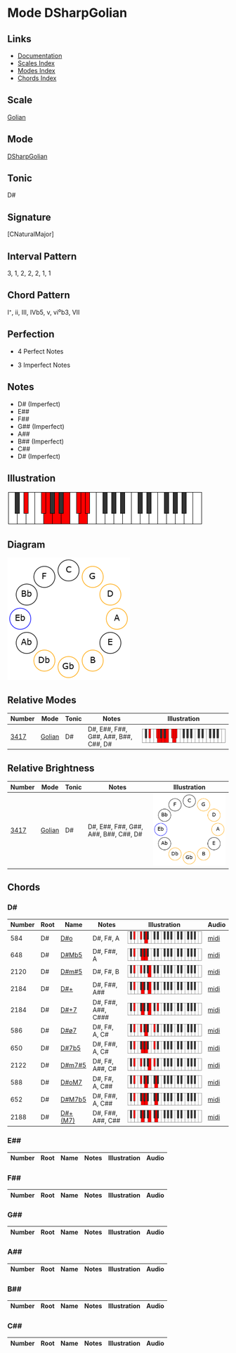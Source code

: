 # Mode DSharpGolian

## Links

- [Documentation](README.md)
- [Scales Index](Scales.md)
- [Modes Index](Modes.md)
- [Chords Index](Chords.md)

## Scale

[Golian](ScaleGolian.md)

## Mode

[DSharpGolian](ModeDSharpGolian.md)

## Tonic

D#

## Signature

[CNaturalMajor]

## Interval Pattern

3, 1, 2, 2, 2, 1, 1

## Chord Pattern

I⁺, ii, III, IVb5, v, vi⁰b3, VII

## Perfection

 - 4 Perfect Notes

 - 3 Imperfect Notes

## Notes

- D# (Imperfect)
- E##
- F##
- G## (Imperfect)
- A##
- B## (Imperfect)
- C##
- D# (Imperfect)

## Illustration

![DSharpGolian](ModeDSharpGolian.png)

## Diagram

![DSharpGolian](CircleModeDSharpGolian.png)

## Relative Modes

| Number | Mode | Tonic | Notes | Illustration |
|--------|------|-------|-------|--------------|
| [3417](https://ianring.com/musictheory/scales/3417) | [Golian](ModeGolian.md) | D# | D#, E##, F##, G##, A##, B##, C##, D# | ![DSharpGolian](ModeDSharpGolian.png) |
## Relative Brightness

| Number | Mode | Tonic | Notes | Illustration |
|--------|------|-------|-------|--------------|
| [3417](https://ianring.com/musictheory/scales/3417) | [Golian](ModeGolian.md) | D# | D#, E##, F##, G##, A##, B##, C##, D# | ![DSharpGolian](CircleModeDSharpGolian.png) |

## Chords

### D#

| Number | Root | Name | Notes | Illustration | Audio |
|--------|------|------|-------|--------------|-------|
| 584 | D# | [D#o](ChordDSharpDiminished.md) | D#, F#, A | ![D#o](ChordDSharpDiminishedRootPosition.png) | [midi](ChordDSharpDiminishedRootPosition.mid) |
| 648 | D# | [D#Mb5](ChordDSharpMajorFlatFifth.md) | D#, F##, A | ![D#Mb5](ChordDSharpMajorFlatFifthRootPosition.png) | [midi](ChordDSharpMajorFlatFifthRootPosition.mid) |
| 2120 | D# | [D#m#5](ChordDSharpMinorSharpFifth.md) | D#, F#, B | ![D#m#5](ChordDSharpMinorSharpFifthRootPosition.png) | [midi](ChordDSharpMinorSharpFifthRootPosition.mid) |
| 2184 | D# | [D#+](ChordDSharpAugmented.md) | D#, F##, A## | ![D#+](ChordDSharpAugmentedRootPosition.png) | [midi](ChordDSharpAugmentedRootPosition.mid) |
| 2184 | D# | [D#+7](ChordDSharpAugmentedAugmentedSeventh.md) | D#, F##, A##, C### | ![D#+7](ChordDSharpAugmentedAugmentedSeventhRootPosition.png) | [midi](ChordDSharpAugmentedAugmentedSeventhRootPosition.mid) |
| 586 | D# | [D#ø7](ChordDSharpHalfDiminishedSeventh.md) | D#, F#, A, C# | ![D#ø7](ChordDSharpHalfDiminishedSeventhRootPosition.png) | [midi](ChordDSharpHalfDiminishedSeventhRootPosition.mid) |
| 650 | D# | [D#7b5](ChordDSharpDominantSeventhFlatFifth.md) | D#, F##, A, C# | ![D#7b5](ChordDSharpDominantSeventhFlatFifthRootPosition.png) | [midi](ChordDSharpDominantSeventhFlatFifthRootPosition.mid) |
| 2122 | D# | [D#m7#5](ChordDSharpMinorSeventhSharpFifth.md) | D#, F#, A##, C# | ![D#m7#5](ChordDSharpMinorSeventhSharpFifthRootPosition.png) | [midi](ChordDSharpMinorSeventhSharpFifthRootPosition.mid) |
| 588 | D# | [D#oM7](ChordDSharpDiminishedMajorSeventh.md) | D#, F#, A, C## | ![D#oM7](ChordDSharpDiminishedMajorSeventhRootPosition.png) | [midi](ChordDSharpDiminishedMajorSeventhRootPosition.mid) |
| 652 | D# | [D#M7b5](ChordDSharpMajorSeventhFlatFifth.md) | D#, F##, A, C## | ![D#M7b5](ChordDSharpMajorSeventhFlatFifthRootPosition.png) | [midi](ChordDSharpMajorSeventhFlatFifthRootPosition.mid) |
| 2188 | D# | [D#+(M7)](ChordDSharpAugmentedMajorSeventh.md) | D#, F##, A##, C## | ![D#+(M7)](ChordDSharpAugmentedMajorSeventhRootPosition.png) | [midi](ChordDSharpAugmentedMajorSeventhRootPosition.mid) |

### E##

| Number | Root | Name | Notes | Illustration | Audio |
|--------|------|------|-------|--------------|-------|

### F##

| Number | Root | Name | Notes | Illustration | Audio |
|--------|------|------|-------|--------------|-------|

### G##

| Number | Root | Name | Notes | Illustration | Audio |
|--------|------|------|-------|--------------|-------|

### A##

| Number | Root | Name | Notes | Illustration | Audio |
|--------|------|------|-------|--------------|-------|

### B##

| Number | Root | Name | Notes | Illustration | Audio |
|--------|------|------|-------|--------------|-------|

### C##

| Number | Root | Name | Notes | Illustration | Audio |
|--------|------|------|-------|--------------|-------|

